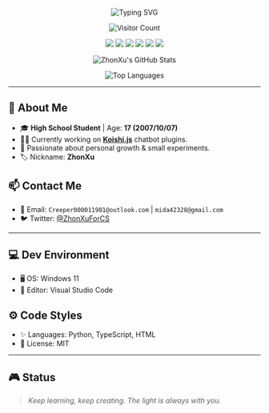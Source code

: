 <!-- Typing Effect -->
<p align="center">
  <img src="https://readme-typing-svg.demolab.com?font=Fira+Code&size=30&pause=2000&color=F77F00&center=true&vCenter=true&width=600&lines=%E5%8B%87%E8%80%85%E3%82%88%E3%80%82%E5%85%89%E3%81%8C%E3%81%82%E3%81%AA%E3%81%9F%E3%81%A8%E5%85%B1%E3%81%AB%E3%81%82%E3%82%89%E3%82%93%E3%81%93%E3%81%A8%E3%82%92%3B%E5%8B%87%E8%80%85%E5%95%8A%EF%BC%8C%E6%84%BF%E5%85%89%E4%B8%8E%E4%BD%A0%E5%90%8C%E5%9C%A8%E3%80%82%3B" alt="Typing SVG" />
</p>

<p align="center">
  <img src="https://komarev.com/ghpvc/?username=ZhonX07&style=for-the-badge&color=0E75B6" alt="Visitor Count"/>
</p>

<p align="center">
  <img src="https://img.shields.io/badge/Python-3776AB?style=for-the-badge&logo=python&logoColor=white" />
  <img src="https://img.shields.io/badge/JavaScript-F7DF1E?style=for-the-badge&logo=javascript&logoColor=black" />
  <img src="https://img.shields.io/badge/Vue.js-35495E?style=for-the-badge&logo=vuedotjs&logoColor=4FC08D" />
  <img src="https://img.shields.io/badge/HTML5-E34F26?style=for-the-badge&logo=html5&logoColor=white" />
  <img src="https://img.shields.io/badge/CSS3-1572B6?style=for-the-badge&logo=css3&logoColor=white" />
  <img src="https://img.shields.io/badge/TypeScript-3178C6?style=for-the-badge&logo=typescript&logoColor=white" />
</p>

<p align="center">
  <img src="https://github-readme-stats.vercel.app/api?username=ZhonX07&show_icons=true&theme=radical&hide_rank=true" alt="ZhonXu's GitHub Stats" />
</p>

<p align="center">
  <img src="https://github-readme-stats.vercel.app/api/top-langs/?username=ZhonX07&layout=compact&langs_count=6" alt="Top Languages" />
</p>

---

## 👋 About Me

- 🎓 **High School Student** | Age: **17 (2007/10/07)**
- 🧑‍💻 Currently working on **[Koishi.js](https://github.com/koishijs/koishi)** chatbot plugins.
- 🧪 Passionate about personal growth & small experiments.
- 🏷️ Nickname: **ZhonXu**

## 📫 Contact Me

- 📧 Email: `Creeper000011901@outlook.com` | `mida42328@gmail.com`
- 🐦 Twitter: [@ZhonXuForCS](https://twitter.com/ZhonXuForCS)

---

## 💻 Dev Environment

- 🖥️ OS: Windows 11
- 📝 Editor: Visual Studio Code

## ⚙️ Code Styles

- ✨ Languages: Python, TypeScript, HTML
- 📜 License: MIT

---

## 🎮 Status

> _Keep learning, keep creating. The light is always with you._
